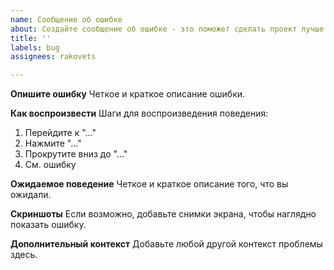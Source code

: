 ```yaml
---
name: Сообщение об ошибке
about: Создайте сообщение об ошибке - это поможет сделать проект лучше
title: ''
labels: bug
assignees: rakovets

---
```


**Опишите ошибку**
Четкое и краткое описание ошибки.

**Как воспроизвести**
Шаги для воспроизведения поведения:
1. Перейдите к "..."
2. Нажмите "..."
3. Прокрутите вниз до "..."
4. См. ошибку

**Ожидаемое поведение**
Четкое и краткое описание того, что вы ожидали.

**Скриншоты**
Если возможно, добавьте снимки экрана, чтобы наглядно показать ошибку.

**Дополнительный контекст**
Добавьте любой другой контекст проблемы здесь.

